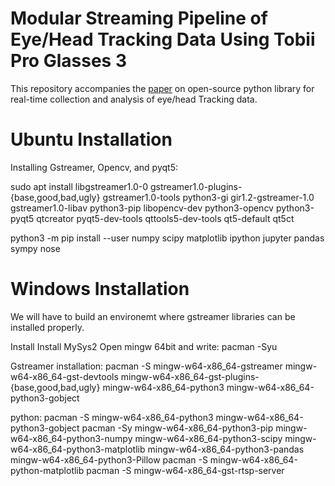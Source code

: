 # Modular Streaming Pipeline of Eye/Head Tracking Data Using Tobii Pro Glasses 3
This repository accompanies the [paper](https://www.biorxiv.org/content/10.1101/2022.09.02.506255v1) on open-source python library for real-time collection and analysis of eye/head Tracking data.   


# Ubuntu Installation
Installing Gstreamer, Opencv, and pyqt5: 

sudo apt install libgstreamer1.0-0 gstreamer1.0-plugins-{base,good,bad,ugly} gstreamer1.0-tools python3-gi gir1.2-gstreamer-1.0  gstreamer1.0-libav python3-pip libopencv-dev python3-opencv python3-pyqt5 qtcreator pyqt5-dev-tools qttools5-dev-tools qt5-default qt5ct

python3 -m pip install --user numpy scipy matplotlib ipython jupyter pandas sympy nose

# Windows Installation 
We will have to build an environemt where gstreamer libraries can be installed properly.

Install Install MySys2
Open mingw 64bit and write:
pacman -Syu 

Gstreamer installation:
pacman -S mingw-w64-x86_64-gstreamer mingw-w64-x86_64-gst-devtools mingw-w64-x86_64-gst-plugins-{base,good,bad,ugly} mingw-w64-x86_64-python3 mingw-w64-x86_64-python3-gobject

python:
pacman -S mingw-w64-x86_64-python3 mingw-w64-x86_64-python3-gobject
pacman -Sy mingw-w64-x86_64-python3-pip mingw-w64-x86_64-python3-numpy mingw-w64-x86_64-python3-scipy mingw-w64-x86_64-python3-matplotlib mingw-w64-x86_64-python3-pandas mingw-w64-x86_64-python3-Pillow
pacman -S mingw-w64-x86_64-python-matplotlib
pacman -S mingw-w64-x86_64-gst-rtsp-server
